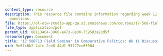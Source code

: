 ```yaml
---
content_type: resource
description: This resource file contains information regarding week 11 discussion
  questions.
file: https://ol-ocw-studio-app-qa.s3.amazonaws.com/courses/17-588-field-seminar-in-comparative-politics-fall-2013/9e67c6b244fe2eb844d193727ee65004_MIT17_588F13_Week11Questio.pdf
file_type: application/pdf
parent_uid: 08113404-3960-a473-8e30-7595d3a28d5f
resourcetype: Document
title: '17.588F13 Field Seminar in Comparative Politics: Wk 11 Discussion Questions'
uid: 9e67c6b2-44fe-2eb8-44d1-93727ee65004
---
```

